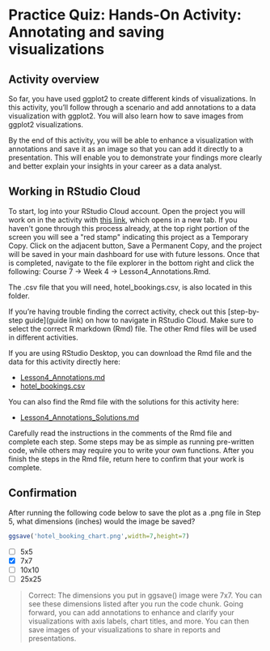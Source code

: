 # Practice Quiz: Hands-On Activity: Annotating and saving visualizations

## Activity overview

So far, you have used ggplot2 to create different kinds of visualizations. In this activity, you’ll follow through a scenario and add annotations to a data visualization with ggplot2. You will also learn how to save images from ggplot2 visualizations.

By the end of this activity, you will be able to enhance a visualization with annotations and save it as an image so that you can add it directly to a presentation. This will enable you to demonstrate your findings more clearly and better explain your insights in your career as a data analyst.

## Working in RStudio Cloud

To start, log into your RStudio Cloud account. Open the project you will work on in the activity with [this link](link), which opens in a new tab. If you haven't gone through this process already, at the top right portion of the screen you will see a "red stamp" indicating this project as a Temporary Copy. Click on the adjacent button, Save a Permanent Copy, and the project will be saved in your main dashboard for use with future lessons. Once that is completed, navigate to the file explorer in the bottom right and click the following: Course 7 -> Week 4 -> Lesson4_Annotations.Rmd.

The .csv file that you will need, hotel_bookings.csv, is also located in this folder.

If you’re having trouble finding the correct activity, check out this [step-by-step guide](guide link) on how to navigate in RStudio Cloud. Make sure to select the correct R markdown (Rmd) file. The other Rmd files will be used in different activities.

If you are using RStudio Desktop, you can download the Rmd file and the data for this activity directly here:

- [Lesson4_Annotations.md](./resources/Lesson4_Annotations.md)
- [hotel_bookings.csv](../../module-3_working-with-data-in-R/p1_explore-data-and-R/resources/hotel_bookings.csv)

You can also find the Rmd file with the solutions for this activity here:

- [Lesson4_Annotations_Solutions.md](./resources/Lesson4_Annotations_Solutions.md)

Carefully read the instructions in the comments of the Rmd file and complete each step. Some steps may be as simple as running pre-written code, while others may require you to write your own functions. After you finish the steps in the Rmd file, return here to confirm that your work is complete.

## Confirmation

After running the following code below to save the plot as a .png file in Step 5,  what dimensions (inches) would the image be saved?

```R
ggsave('hotel_booking_chart.png',width=7,height=7)
```

- [ ] 5x5
- [x] 7x7
- [ ] 10x10
- [ ] 25x25

> Correct: The dimensions you put in ggsave() image were 7x7. You can see these dimensions listed after you run the code chunk. Going forward, you can add annotations to enhance and clarify your visualizations with axis labels, chart titles, and more. You can then save images of your visualizations to share in reports and presentations.

